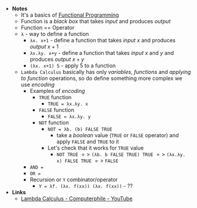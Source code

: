 - **Notes**
	- It's a basics of [Functional Programming](../Information%20Technology/Programming/Paradigms/Functional%20Programming.md)
	- Function is a *black box* that takes *input* and produces *output* 
	- Function == Operator
	- `λ` - way to define a function
		- `λx. x+1` - define a function that takes *input* $x$ and produces *output* $x + 1$
		- `λx.λy. x+y` - define a function that takes *input* $x$ and $y$ and produces *output* $x + y$
		- `(λx. x+1) 5` - apply $5$ to a function
	- `Lambda Calculus` basically has only *variables*, *functions* and *applying to function* operations, so do define something more complex we use *encoding*
		- Examples of *encoding* 
			- `TRUE` function
				- `TRUE = λx.λy. x` 
			- `FALSE` function
				- `FALSE = λx.λy. y` 
			- `NOT` function
				- `NOT = λb. (b) FALSE TRUE` 
					- take a *boolean* value (`TRUE` or `FALSE` operator) and apply `FALSE` and `TRUE` to it
				- Let's check that it works for `TRUE` value
					- `NOT TRUE` $=>$ `(λb. b FALSE TRUE) TRUE` $=>$ `(λx.λy. x) FALSE TRUE` $=>$ `FALSE`
		- `AND = `
		- `OR = `
		- Recursion or `Y` combinator/operator 
			- `Y = λf. (λx. f(xx)) (λx. f(xx))` - ??
- **Links**
	- [Lambda Calculus - Computerphile - YouTube](https://www.youtube.com/watch?v=eis11j_iGMs)